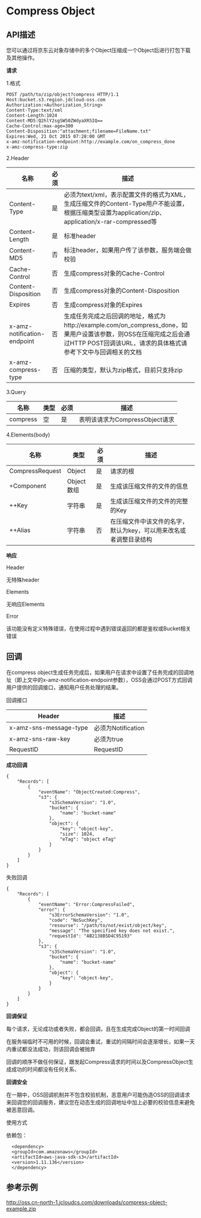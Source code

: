 # Compress Object

## API描述

您可以通过将京东云对象存储中的多个Object压缩成一个Object后进行打包下载及其他操作。

**请求**

1.格式
```
POST /path/to/zip/object?compress HTTP/1.1 
Host:bucket.s3.region.jdcloud-oss.com
Authorization:<Authorization_String>
Content-Type:text/xml 
Content-Length:1024 
Content-MD5:Q2hlY2sgSW50ZWdyaXR5IQ== 
Cache-Control:max-age=300 
Content-Disposition:"attachment;filename=FileName.txt" 
Expires:Wed, 21 Oct 2015 07:28:00 GMT 
x-amz-notification-endpoint:http://example.com/on_compress_done 
x-amz-compress-type:zip
```
2.Header

|名称|必须|描述|
|-|-|-|
|Content-Type|是|必须为text/xml，表示配置文件的格式为XML，生成压缩文件的Content-Type用户不能设置，根据压缩类型设置为application/zip、application/x-rar-compressed等|
|Content-Length|是|标准header|
|Content-MD5|否|标注header，如果用户传了该参数，服务端会做校验|
|Cache-Control|否|生成compress对象的Cache-Control|
|Content-Disposition|否|生成compress对象的Content-Disposition|
|Expires|否|生成compress对象的Expires|
|x-amz-notification-endpoint|否|生成任务完成之后回调的地址，格式为http://example.com/on_compress_done，如果用户设置该参数，则OSS在压缩完成之后会通过HTTP POST回调该URL，请求的具体格式请参考下文中与回调相关的文档|
|x-amz-compress-type|否|压缩的类型，默认为zip格式，目前只支持zip|

3.Query

|名称|类型|必须|描述|
|-|-|-|-|
|compress|空|是|表明该请求为CompressObject请求|

4.Elements(body)

|名称|类型|必须|描述|
|-|-|-|-|
|CompressRequest|Object|是|请求的根|
|+Component|Object数组|是|生成该压缩文件的文件的信息|
|++Key|字符串|是|生成该压缩文件的文件的完整的Key|
|++Alias|字符串|否|在压缩文件中该文件的名字，默认为key，可以用来改名或者调整目录结构|

**响应**

Header

无特殊header

Elements

无响应Elements

Error

该功能没有定义特殊错误，在使用过程中遇到错误返回的都是鉴权或Bucket相关错误

## 回调

在compress object生成任务完成后，如果用户在请求中设置了任务完成的回调地址（即上文中的x-amz-notification-endpoint参数），OSS会通过POST方式回调用户提供的回调接口，通知用户任务处理的结果。

回调接口

|Header|描述|
|-|-|
|x-amz-sns-message-type|必须为Notification|
|x-amz-sns-raw-key|必须为true|
|RequestID|RequestID|

**成功回调**
```
{
    "Records": [
        {
            "eventName": "ObjectCreated:Compress",
            "s3": {
                "s3SchemaVersion": "1.0",
                "bucket": {
                    "name": "bucket-name"
                },
                "object": {
                    "key": "object-key",
                    "size": 1024,
                    "eTag": "object eTag"
                }
            }
        }
    ]
}
```
失败回调
```
{
    "Records": [
        {
            "eventName": "Error:CompressFailed",
            "error": {
                "s3ErrorSchemaVersion": "1.0",
                "code": "NoSuchKey",
                "resourse": "/path/to/not/exist/object/key",
                "message": "The specified key does not exist.",
                "requestId": "AB2138B5D4C95193"
            },
            "s3": {
                "s3SchemaVersion": "1.0",
                "bucket": {
                    "name": "bucket-name"
                },
                "object": {
                    "key": "object-key",
                }
            }
        }
    ]
}
```
**回调保证**

每个请求，无论成功或者失败，都会回调，且在生成完成Object的第一时间回调

在服务端临时不可用的时候，回调会重试，重试的间隔时间会逐渐增长，如果一天内重试都没法成功，则该回调会被抛弃

回调的顺序不做任何保证，跟发起Compress请求的时间以及CompressObject生成成功的时间都没有任何关系、

**回调安全**

在一期中，OSS回调机制并不包含校验机制，恶意用户可能伪造OSS的回调请求来回调您的回调服务，建议您在动态生成的回调地址中加上必要的校验信息来避免被恶意回调。

使用方式

依赖包：
```
  <dependency>
  <groupId>com.amazonaws</groupId>
  <artifactId>aws-java-sdk-s3</artifactId>
  <version>1.11.136</version>
  </dependency>
```

## 参考示例

http://oss.cn-north-1.jcloudcs.com/downloads/compress-object-example.zip
